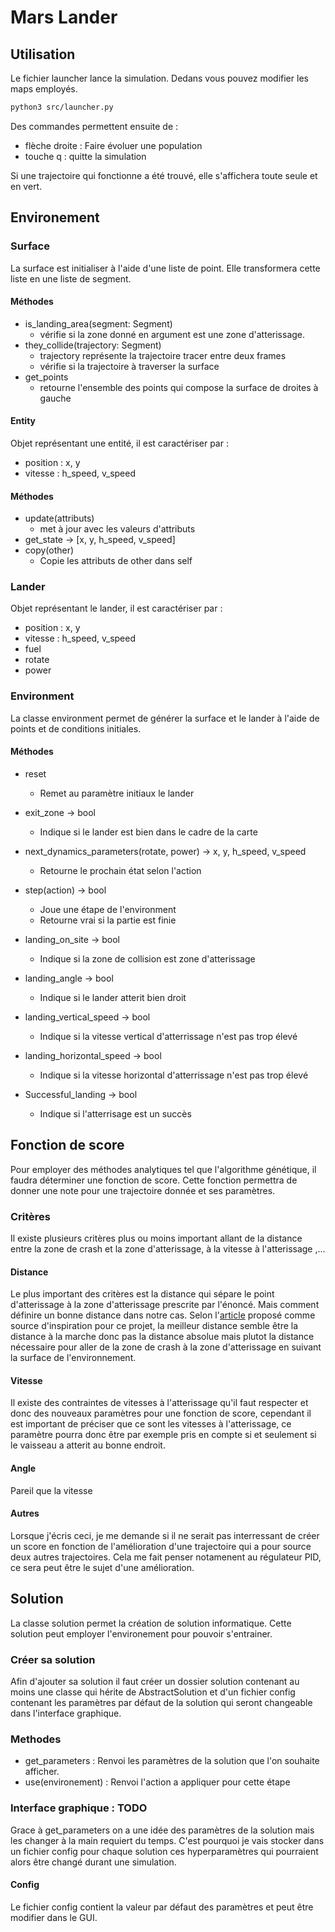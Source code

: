 # Mars Lander

## Utilisation

Le fichier launcher lance la simulation.
Dedans vous pouvez modifier les maps employés. 
```bash
python3 src/launcher.py
```


Des commandes permettent ensuite de :
* flèche droite : Faire évoluer une population
* touche q : quitte la simulation

Si une trajectoire qui fonctionne a été trouvé, elle s'affichera toute seule et en vert.

## Environement 
### Surface
La surface est initialiser à l'aide d'une liste de point.
Elle transformera cette liste en une liste de segment.

#### Méthodes
* is_landing_area(segment: Segment) 
    * vérifie si la zone donné en argument est une zone d'atterissage.
* they_collide(trajectory: Segment) 
  * trajectory représente la trajectoire tracer entre deux frames
  * vérifie si la trajectoire à traverser la surface
* get_points 
  * retourne l'ensemble des points qui compose la surface de droites à gauche

#### Entity
Objet représentant une entité, il est caractériser par :
* position : x, y
* vitesse : h_speed, v_speed

#### Méthodes
* update(attributs)
  * met à jour avec les valeurs d'attributs 
* get_state -> [x, y, h_speed, v_speed]
* copy(other)
  * Copie les attributs de other dans self
  
### Lander
Objet représentant le lander, il est caractériser par :
* position : x, y
* vitesse : h_speed, v_speed
* fuel 
* rotate
* power

### Environment
La classe environment permet de générer la surface et le lander à l'aide de points et de conditions initiales.

#### Méthodes
* reset 
  * Remet au paramètre initiaux le lander
* exit_zone -> bool
  * Indique si le lander est bien dans le cadre de la carte
* next_dynamics_parameters(rotate, power) -> x, y, h_speed, v_speed
  * Retourne le prochain état selon l'action 
* step(action) -> bool
  * Joue une étape de l'environment 
  * Retourne vrai si la partie est finie


* landing_on_site -> bool 
  * Indique si la zone de collision est zone d'atterissage
* landing_angle -> bool
  * Indique si le lander atterit  bien droit
* landing_vertical_speed -> bool
  * Indique si la vitesse vertical d'atterrissage n'est pas trop élevé
* landing_horizontal_speed -> bool
  * Indique si la vitesse horizontal d'atterrissage n'est pas trop élevé
* Successful_landing -> bool
  * Indique si l'atterrisage est un succès

## Fonction de score
Pour employer des méthodes analytiques tel que l'algorithme génétique, il faudra déterminer une fonction de score. Cette fonction permettra de donner une note pour une trajectoire donnée et ses paramètres.

### Critères
Il existe plusieurs critères plus ou moins important allant de la distance entre la zone de crash et la zone d'atterissage, à la vitesse à l'atterissage ,...

#### Distance
Le plus important des critères est la distance qui sépare le point d'atterissage à la zone d'atterissage prescrite par l'énoncé.
Mais comment définire un bonne distance dans notre cas. Selon l'[article](https://www.codingame.com/blog/genetic-algorithm-mars-lander/) proposé comme source d'inspiration pour ce projet, la meilleur distance semble être la distance à la marche donc pas la distance absolue mais plutot la distance nécessaire pour aller de la zone de crash à la zone d'atterissage en suivant la surface de l'environnement.

#### Vitesse

Il existe des contraintes de vitesses à l'atterissage qu'il faut respecter et donc des nouveaux paramètres pour une fonction de score, cependant il est important de préciser que ce sont les vitesses à l'atterissage, ce paramètre pourra donc être par exemple pris en compte si et seulement si le vaisseau a atterit au bonne endroit.

#### Angle

Pareil que la vitesse

#### Autres

Lorsque j'écris ceci, je me demande si il ne serait pas interressant de créer un score en fonction de l'amélioration d'une trajectoire qui a pour source deux autres trajectoires. Cela me fait penser notamenent au régulateur PID, ce sera peut être le sujet d'une amélioration.


## Solution

La classe solution permet la création de solution informatique. Cette solution peut employer l'environement pour pouvoir s'entrainer.

### Créer sa solution

Afin d'ajouter sa solution il faut créer un dossier solution contenant au moins une classe qui hérite de AbstractSolution et d'un fichier config contenant les paramètres par défaut de la solution qui seront changeable dans l'interface graphique.


### Methodes

* get_parameters : Renvoi les paramètres de la solution que l'on souhaite afficher.
* use(environement) : Renvoi l'action a appliquer pour cette étape

### Interface graphique : TODO

Grace à get_parameters on a une idée des paramètres de la solution mais les changer à la main requiert du temps.
C'est pourquoi je vais stocker dans un fichier config pour chaque solution ces hyperparamètres qui pourraient alors être changé durant une simulation.

#### Config
Le fichier config contient la valeur par défaut des paramètres et peut être modifier dans le GUI.


